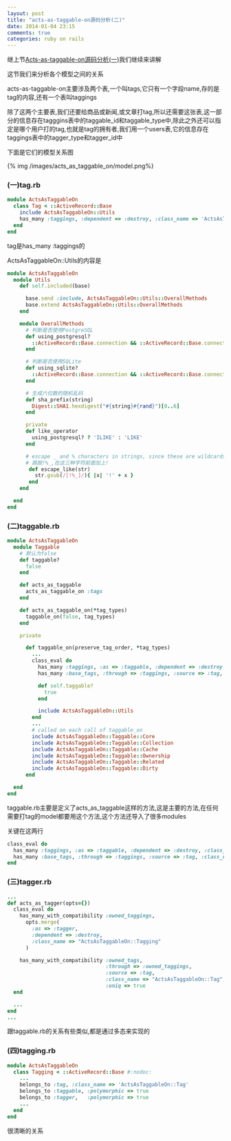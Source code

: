 ```yaml
---
layout: post
title: "acts-as-taggable-on源码分析(二)"
date: 2014-01-04 23:15
comments: true
categories: ruby on rails
---
```


继上节[Acts-as-taggable-on源码分析(一)](/blog/2014/01/04/acts-as-taggable-onyuan-ma-fen-xi-1/)我们继续来讲解

这节我们来分析各个模型之间的关系

acts-as-taggable-on主要涉及两个表,一个叫tags,它只有一个字段name,存的是tag的内容,还有一个表叫taggings

<!-- more -->
除了这两个主要表,我们还要给商品或新闻,或文章打tag,所以还需要这张表,这一部分的信息存在tagggins表中的taggable_id和taggable_type中,除此之外还可以指定是哪个用户打的tag,也就是tag的拥有者,我们用一个users表,它的信息存在taggings表中的tagger_type和tagger_id中

下面是它们的模型关系图

{% img /images/acts_as_taggable_on/model.png%}

### (一)tag.rb

``` ruby
module ActsAsTaggableOn
  class Tag < ::ActiveRecord::Base
    include ActsAsTaggableOn::Utils
    has_many :taggings, :dependent => :destroy, :class_name => 'ActsAsTaggableOn::Tagging'
  end
end
```

tag是has_many :taggings的

ActsAsTaggableOn::Utils的内容是

``` ruby
module ActsAsTaggableOn
  module Utils
    def self.included(base)

      base.send :include, ActsAsTaggableOn::Utils::OverallMethods
      base.extend ActsAsTaggableOn::Utils::OverallMethods
    end

    module OverallMethods
      # 判断是否使用PostgreSQL
      def using_postgresql?
        ::ActiveRecord::Base.connection && ::ActiveRecord::Base.connection.adapter_name == 'PostgreSQL'
      end

      # 判断是否使用SQLite
      def using_sqlite?
        ::ActiveRecord::Base.connection && ::ActiveRecord::Base.connection.adapter_name == 'SQLite'
      end

      # 生成六位数的随机乱码
      def sha_prefix(string)
        Digest::SHA1.hexdigest("#{string}#{rand}")[0..6]
      end

      private
      def like_operator
        using_postgresql? ? 'ILIKE' : 'LIKE'
      end

      # escape _ and % characters in strings, since these are wildcards in SQL.
      # 跳脱!%_,在这三种字符前面加上!
       def escape_like(str)
         str.gsub(/[!%_]/){ |x| '!' + x }
       end
    end

  end
end
```

### (二)taggable.rb

``` ruby
module ActsAsTaggableOn
  module Taggable
    # 默认为false
    def taggable?
      false
    end

    def acts_as_taggable
      acts_as_taggable_on :tags
    end

    def acts_as_taggable_on(*tag_types)
      taggable_on(false, tag_types)
    end

    private

      def taggable_on(preserve_tag_order, *tag_types)
        ...
        class_eval do
          has_many :taggings, :as => :taggable, :dependent => :destroy, :class_name => "ActsAsTaggableOn::Tagging"
          has_many :base_tags, :through => :taggings, :source => :tag, :class_name => "ActsAsTaggableOn::Tag"

          def self.taggable?
            true
          end

          include ActsAsTaggableOn::Utils
        end
        ...
        # called on each call of taggable_on
        include ActsAsTaggableOn::Taggable::Core
        include ActsAsTaggableOn::Taggable::Collection
        include ActsAsTaggableOn::Taggable::Cache
        include ActsAsTaggableOn::Taggable::Ownership
        include ActsAsTaggableOn::Taggable::Related
        include ActsAsTaggableOn::Taggable::Dirty
      end

  end
end
```

taggable.rb主要是定义了acts_as_taggable这样的方法,这是主要的方法,在任何需要打tag的model都要用这个方法,这个方法还导入了很多modules

关键在这两行

``` ruby
class_eval do
  has_many :taggings, :as => :taggable, :dependent => :destroy, :class_name => "ActsAsTaggableOn::Tagging"
  has_many :base_tags, :through => :taggings, :source => :tag, :class_name => "ActsAsTaggableOn::Tag"
end
```

### (三)tagger.rb

``` ruby
...
def acts_as_tagger(opts={})
  class_eval do
    has_many_with_compatibility :owned_taggings, 
      opts.merge(
        :as => :tagger, 
        :dependent => :destroy,
        :class_name => "ActsAsTaggableOn::Tagging"
      )

    has_many_with_compatibility :owned_tags, 
                                :through => :owned_taggings, 
                                :source => :tag, 
                                :class_name => "ActsAsTaggableOn::Tag", 
                                :uniq => true
  end

  ...
end
...
```

跟taggable.rb的关系有些类似,都是通过多态来实现的

### (四)tagging.rb

``` ruby
module ActsAsTaggableOn
  class Tagging < ::ActiveRecord::Base #:nodoc:
    ...
    belongs_to :tag, :class_name => 'ActsAsTaggableOn::Tag'
    belongs_to :taggable, :polymorphic => true
    belongs_to :tagger,   :polymorphic => true
    ...
  end
end
```

很清晰的关系
